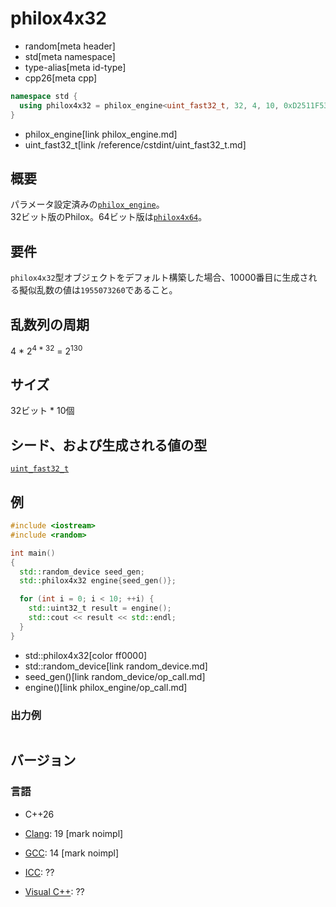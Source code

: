 # philox4x32
* random[meta header]
* std[meta namespace]
* type-alias[meta id-type]
* cpp26[meta cpp]

```cpp
namespace std {
  using philox4x32 = philox_engine<uint_fast32_t, 32, 4, 10, 0xD2511F53, 0x9E3779B9, 0xCD9E8D57, 0xBB67AE85>;
}
```
* philox_engine[link philox_engine.md]
* uint_fast32_t[link /reference/cstdint/uint_fast32_t.md]

## 概要
パラメータ設定済みの[`philox_engine`](philox_engine.md)。  
32ビット版のPhilox。64ビット版は[`philox4x64`](philox4x64.md)。


## 要件
`philox4x32`型オブジェクトをデフォルト構築した場合、10000番目に生成される擬似乱数の値は`1955073260`であること。


## 乱数列の周期
4 * 2<sup>4 * 32</sup> = 2<sup>130</sup>


## サイズ
32ビット * 10個


## シード、および生成される値の型
[`uint_fast32_t`](/reference/cstdint/uint_fast32_t.md)


## 例
```cpp example
#include <iostream>
#include <random>

int main()
{
  std::random_device seed_gen;
  std::philox4x32 engine{seed_gen()};

  for (int i = 0; i < 10; ++i) {
    std::uint32_t result = engine();
    std::cout << result << std::endl;
  }
}
```
* std::philox4x32[color ff0000]
* std::random_device[link random_device.md]
* seed_gen()[link random_device/op_call.md]
* engine()[link philox_engine/op_call.md]

### 出力例
```
```

## バージョン
### 言語
- C++26

- [Clang](/implementation.md#clang): 19 [mark noimpl]
- [GCC](/implementation.md#gcc): 14 [mark noimpl]
- [ICC](/implementation.md#icc): ??
- [Visual C++](/implementation.md#visual_cpp): ??

